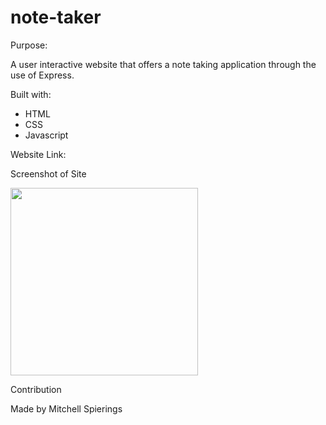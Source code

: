 # note-taker

Purpose:

A user interactive website that offers a note taking application through the use of Express.

Built with:

- HTML
- CSS
- Javascript

Website Link:


Screenshot of Site

<img src="" width="300">


Contribution

Made by Mitchell Spierings
